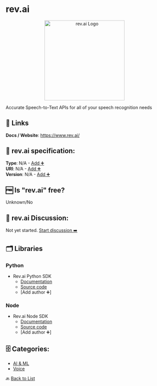 # rev.ai
<p align="center">
    <img width="256" src="https://www.rev.ai/Content/curve/img/revai/logo/logo-blue.svg" alt="rev.ai Logo"/>
</p>
Accurate Speech-to-Text APIs for all of your speech recognition needs

##  🔗 Links
**Docs / Website**: https://www.rev.ai/

## 🧬 rev.ai specification:
**Type**: N/A - [Add ➕](https://github.com/apis-list/apis-list/edit/main/apis-list.yaml)  
**URI**: N/A - [Add ➕](https://github.com/apis-list/apis-list/edit/main/apis-list.yaml)  
**Version**: N/A - [Add ➕](https://github.com/apis-list/apis-list/edit/main/apis-list.yaml)

## 🆓 Is "rev.ai" free?
Unknown/No  

## 💬 rev.ai Discussion:
Not yet started. [Start discussion ➡️](https://github.com/apis-list/apis-list/discussions/new)

## 🗂️ Libraries
### Python
- Rev.ai Python SDK
    - [Documentation](https://pypi.org/project/rev-ai/)
    - [Source code](https://github.com/revdotcom/revai-python-sdk)
    - [Add author ➕]

### Node
- Rev.ai Node SDK
    - [Documentation](https://www.npmjs.com/package/revai-node-sdk)
    - [Source code](https://github.com/revdotcom/revai-node-sdk)
    - [Add author ➕]


## 🗄️ Categories:
- [AI & ML](https://github.com/apis-list/apis-list#ai--ml-)
- [Voice](https://github.com/apis-list/apis-list#voice-)

🔙  [Back to List](https://github.com/apis-list/apis-list)
